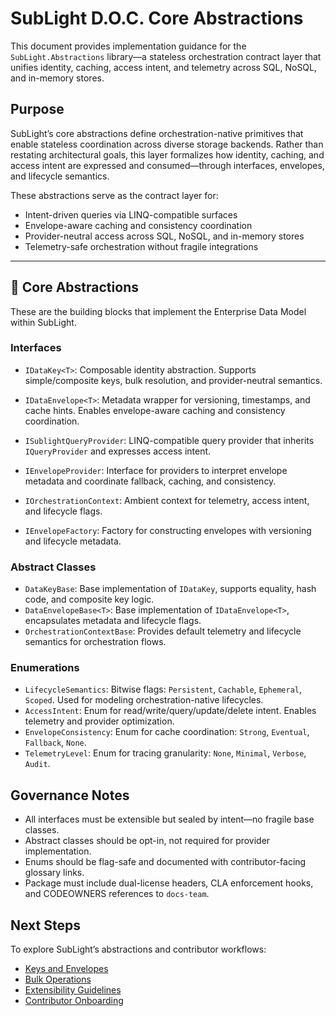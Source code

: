 ﻿<!--
Copyright © 2025 Kenneth Carter

This documentation is part of the Distributed Object Coordinator (DOC Library) and is licensed under the project's dual-license model:
- Free for educational, research, personal, or nonprofit use
- Commercial use requires a paid license

See LICENSE.dual.md for full terms.
-->
# SubLight D.O.C. Core Abstractions

This document provides implementation guidance for the `SubLight.Abstractions` library—a stateless orchestration contract layer that unifies identity, caching, access intent, and telemetry across SQL, NoSQL, and in-memory stores.

## Purpose

SubLight’s core abstractions define orchestration-native primitives that enable stateless coordination across diverse storage backends. Rather than restating architectural goals, this layer formalizes how identity, caching, and access intent are expressed and consumed—through interfaces, envelopes, and lifecycle semantics.

These abstractions serve as the contract layer for:

* Intent-driven queries via LINQ-compatible surfaces
* Envelope-aware caching and consistency coordination
* Provider-neutral access across SQL, NoSQL, and in-memory stores
* Telemetry-safe orchestration without fragile integrations

---

## 🔧 Core Abstractions

These are the building blocks that implement the Enterprise Data Model within SubLight.

### Interfaces

* `IDataKey<T>`: Composable identity abstraction. Supports simple/composite keys, bulk resolution, and provider-neutral semantics.

* `IDataEnvelope<T>`: Metadata wrapper for versioning, timestamps, and cache hints. Enables envelope-aware caching and consistency coordination.

* `ISublightQueryProvider`: LINQ-compatible query provider that inherits `IQueryProvider` and expresses access intent.

* `IEnvelopeProvider`: Interface for providers to interpret envelope metadata and coordinate fallback, caching, and consistency.

* `IOrchestrationContext`: Ambient context for telemetry, access intent, and lifecycle flags.

* `IEnvelopeFactory`: Factory for constructing envelopes with versioning and lifecycle metadata.

### Abstract Classes

* `DataKeyBase`: Base implementation of `IDataKey`, supports equality, hash code, and composite key logic.
* `DataEnvelopeBase<T>`: Base implementation of `IDataEnvelope<T>`, encapsulates metadata and lifecycle flags.
* `OrchestrationContextBase`: Provides default telemetry and lifecycle semantics for orchestration flows.

### Enumerations

* `LifecycleSemantics`: Bitwise flags: `Persistent`, `Cachable`, `Ephemeral`, `Scoped`. Used for modeling orchestration-native lifecycles.
* `AccessIntent`: Enum for read/write/query/update/delete intent. Enables telemetry and provider optimization.
* `EnvelopeConsistency`: Enum for cache coordination: `Strong`, `Eventual`, `Fallback`, `None`.
* `TelemetryLevel`: Enum for tracing granularity: `None`, `Minimal`, `Verbose`, `Audit`.

## Governance Notes

* All interfaces must be extensible but sealed by intent—no fragile base classes.
* Abstract classes should be opt-in, not required for provider implementation.
* Enums should be flag-safe and documented with contributor-facing glossary links.
* Package must include dual-license headers, CLA enforcement hooks, and CODEOWNERS references to `docs-team`.

## Next Steps

To explore SubLight’s abstractions and contributor workflows:

* [Keys and Envelopes](keys-and-envelopes.md)
* [Bulk Operations](bulk-operations.md)
* [Extensibility Guidelines](extensibility.md)
* [Contributor Onboarding](onboarding.md)